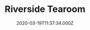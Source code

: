 ---
date: 2020-03-19T11:37:34.000Z
title: Riverside Tearoom
latitude: 52.09111887963639
longitude: 1.539032089858966
url: http://www.riversidetearoom.co.uk
category: checkin
---